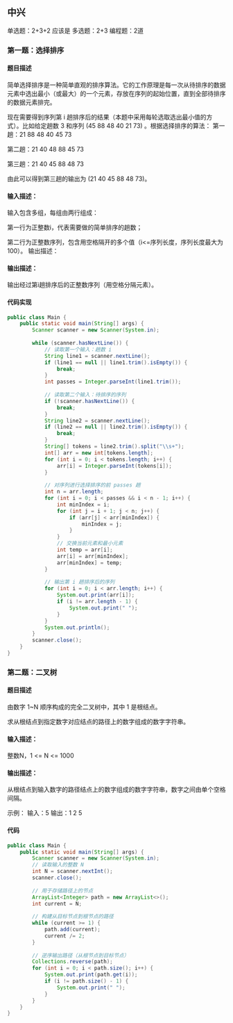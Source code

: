 ## 中兴
单选题：2+3+2 应该是
多选题：2+3
编程题：2道

### 第一题：选择排序
#### 题目描述
简单选择排序是一种简单直观的排序算法。它的工作原理是每一次从待排序的数据元素中选出最小（或最大）的一个元素，存放在序列的起始位置，直到全部待排序的数据元素排完。

现在需要得到序列第 i 趟排序后的结果（本题中采用每轮选取选出最小值的方式）。比如给定趟数 3 和序列 (45 88 48 40 21 73) 。根据选择排序的算法：
第一趟：21 88 48 40 45 73

第二趟：21 40 48 88 45 73

第三趟：21 40 45 88 48 73

由此可以得到第三趟的输出为 (21 40 45 88 48 73)。

#### 输入描述：
输入包含多组，每组由两行组成：

第一行为正整数i，代表需要做的简单排序的趟数；

第二行为正整数序列，包含用空格隔开的多个值（i<=序列长度，序列长度最大为100）。
输出描述：


#### 输出描述：
输出经过第i趟排序后的正整数序列（用空格分隔元素）。


#### 代码实现
```java
public class Main {
    public static void main(String[] args) {
        Scanner scanner = new Scanner(System.in);
        
        while (scanner.hasNextLine()) {
            // 读取第一个输入：趟数 i
            String line1 = scanner.nextLine();
            if (line1 == null || line1.trim().isEmpty()) {
                break;
            }
            int passes = Integer.parseInt(line1.trim());
            
            // 读取第二个输入：待排序的序列
            if (!scanner.hasNextLine()) {
                break;
            }
            String line2 = scanner.nextLine();
            if (line2 == null || line2.trim().isEmpty()) {
                break;
            }
            String[] tokens = line2.trim().split("\\s+");
            int[] arr = new int[tokens.length];
            for (int i = 0; i < tokens.length; i++) {
                arr[i] = Integer.parseInt(tokens[i]);
            }
            
            // 对序列进行选择排序的前 passes 趟
            int n = arr.length;
            for (int i = 0; i < passes && i < n - 1; i++) {
                int minIndex = i;
                for (int j = i + 1; j < n; j++) {
                    if (arr[j] < arr[minIndex]) {
                        minIndex = j;
                    }
                }
                // 交换当前元素和最小元素
                int temp = arr[i];
                arr[i] = arr[minIndex];
                arr[minIndex] = temp;
            }
            
            // 输出第 i 趟排序后的序列
            for (int i = 0; i < arr.length; i++) {
                System.out.print(arr[i]);
                if (i != arr.length - 1) {
                    System.out.print(" ");
                }
            }
            System.out.println();
        }
        scanner.close();
    }
}
```


### 第二题：二叉树
#### 题目描述
由数字 1~N 顺序构成的完全二叉树中，其中 1 是根结点。

求从根结点到指定数字对应结点的路径上的数字组成的数字字符串。

#### 输入描述：

整数N，1 <= N <= 1000

#### 输出描述：

从根结点到输入数字的路径结点上的数字组成的数字字符串，数字之间由单个空格间隔。

示例：
输入：5
输出：1 2 5


#### 代码
```java
public class Main {
    public static void main(String[] args) {
        Scanner scanner = new Scanner(System.in);
        // 读取输入的整数 N
        int N = scanner.nextInt();
        scanner.close();
        
        // 用于存储路径上的节点
        ArrayList<Integer> path = new ArrayList<>();
        int current = N;
        
        // 构建从目标节点到根节点的路径
        while (current >= 1) {
            path.add(current);
            current /= 2;
        }
        
        // 逆序输出路径（从根节点到目标节点）
        Collections.reverse(path);
        for (int i = 0; i < path.size(); i++) {
            System.out.print(path.get(i));
            if (i != path.size() - 1) {
                System.out.print(" ");
            }
        }
    }
}
```